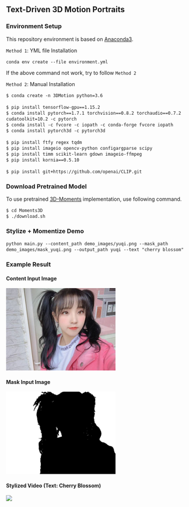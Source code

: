 ## Text-Driven 3D Motion Portraits

### Environment Setup

This repository environment is based on [Anaconda3](https://www.anaconda.com/products/distribution).

`Method 1`: YML file Installation

```shell
conda env create --file environment.yml
```

If the above command not work, try to follow `Method 2`

`Method 2`:  Manual Installation

```shell
$ conda create -n 3DMotion python=3.6

$ pip install tensorflow-gpu==1.15.2
$ conda install pytorch==1.7.1 torchvision==0.8.2 torchaudio==0.7.2 cudatoolkit=10.2 -c pytorch
$ conda install -c fvcore -c iopath -c conda-forge fvcore iopath
$ conda install pytorch3d -c pytorch3d

$ pip install ftfy regex tqdm
$ pip install imageio opencv-python configargparse scipy
$ pip install timm scikit-learn gdown imageio-ffmpeg
$ pip install kornia==0.5.10

$ pip install git+https://github.com/openai/CLIP.git
```

### Download Pretrained Model

To use pretrained [3D-Moments](https://github.com/google-research/3d-moments) implementation, use following command.

```shell
$ cd Moments3D
$ ./download.sh
```

### Stylize + Momentize Demo
```shell
python main.py --content_path demo_images/yuqi.png --mask_path demo_images/mask_yuqi.png --output_path yuqi --text "cherry blossom"
```

### Example Result

#### Content Input Image
<img src="demo_images/yuqi.png" width=300>

#### Mask Input Image
<img src="demo_images/mask_yuqi.png" width=300>

#### Stylized Video (Text: Cherry Blossom)
<img src="output_videos/yuqi_zoom_in.gif" width=300>
